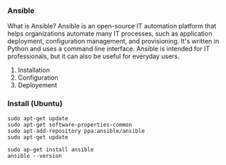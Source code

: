 ### Ansible
What is Ansible?
Ansible is an open-source IT automation platform that helps organizations automate many IT processes, such as application deployment, configuration management, and provisioning. It's written in Python and uses a command line interface. Ansible is intended for IT professionals, but it can also be useful for everyday users. 
1. Installation
2. Configuration
3. Deployement

### Install (Ubuntu)
```
sudo apt-get update
sudo apt-get software-properties-common
sudo apt-add-repository ppa:ansible/ansible
sudo apt-get update

sudo ap-get install ansible
ansible --version
```